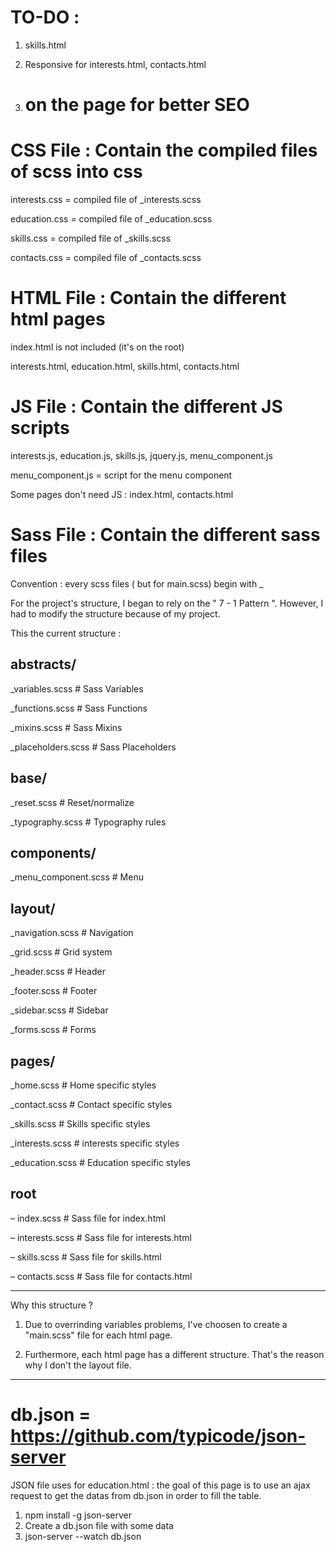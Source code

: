 TO-DO :
=====

1. skills.html

2. Responsive for interests.html, contacts.html

3. <h1> on the page for better SEO

CSS File : Contain the compiled files of scss into css
=====
interests.css = compiled file of _interests.scss

education.css = compiled file of _education.scss

skills.css = compiled file of _skills.scss 

contacts.css = compiled file of _contacts.scss


HTML File : Contain the different html pages
=====
index.html is not included (it's on the root)

interests.html, education.html, skills.html, contacts.html


JS File : Contain the different JS scripts
=====
interests.js, education.js, skills.js, jquery.js, menu_component.js

menu_component.js = script for the menu component

Some pages don't need JS : index.html, contacts.html


Sass File : Contain the different sass files
=====
Convention : every scss files ( but for main.scss) begin with _

For the project's structure, I began to rely on the " 7 - 1 Pattern ". However, I had to modify the structure because of my project. 

This the current structure : 


abstracts/
-------
_variables.scss    # Sass Variables

_functions.scss    # Sass Functions

_mixins.scss       # Sass Mixins

_placeholders.scss # Sass Placeholders


base/
-------

_reset.scss        # Reset/normalize

_typography.scss   # Typography rules
  
 
components/
-------

_menu_component.scss # Menu


layout/
-------

_navigation.scss   # Navigation

_grid.scss         # Grid system

_header.scss       # Header

_footer.scss       # Footer

_sidebar.scss      # Sidebar

_forms.scss        # Forms


pages/
-------
_home.scss         # Home specific styles

_contact.scss      # Contact specific styles

_skills.scss       # Skills specific styles

_interests.scss    # interests specific styles

_education.scss    # Education specific styles


root
-------
– index.scss             # Sass file for index.html

 – interests.scss        # Sass file for interests.html
 
 – skills.scss            # Sass file for skills.html
 
 – contacts.scss          # Sass file for contacts.html

-------
Why this structure ?

1. Due to overrinding variables problems, I've choosen to create a "main.scss" file for each html page.

2. Furthermore, each html page has a different structure. That's the reason why I don't the layout file.
-------

db.json = https://github.com/typicode/json-server
=====

JSON file uses for education.html : the goal of this page is to use an ajax request to get the datas from db.json in order to fill the table.

1. npm install -g json-server
2. Create a db.json file with some data
3. json-server --watch db.json
